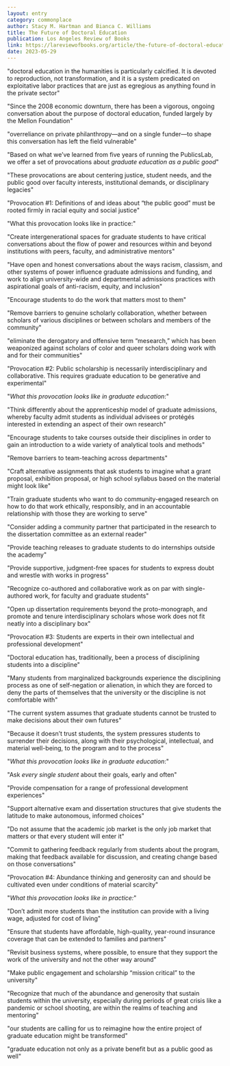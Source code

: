 ```yaml
---
layout: entry
category: commonplace
author: Stacy M. Hartman and Bianca C. Williams
title: The Future of Doctoral Education
publication: Los Angeles Review of Books
link: https://lareviewofbooks.org/article/the-future-of-doctoral-education-four-provocations-for-a-more-just-and-sustainable-academy/
date: 2023-05-29
---
```


"doctoral education in the humanities is particularly calcified. It is devoted to reproduction, not transformation, and it is a system predicated on exploitative labor practices that are just as egregious as anything found in the private sector"

"Since the 2008 economic downturn, there has been a vigorous, ongoing conversation about the purpose of doctoral education, funded largely by the Mellon Foundation"

"overreliance on private philanthropy—and on a single funder—to shape this conversation has left the field vulnerable"

"Based on what we’ve learned from five years of running the PublicsLab, we offer a set of provocations about *graduate education as a public good*"

"These provocations are about centering justice, student needs, and the public good over faculty interests, institutional demands, or disciplinary legacies"

"Provocation #1: Definitions of and ideas about “the public good” must be rooted firmly in racial equity and social justice"

"What this provocation looks like in practice:"

"Create intergenerational spaces for graduate students to have critical conversations about the flow of power and resources within and beyond institutions with peers, faculty, and administrative mentors"

"Have open and honest conversations about the ways racism, classism, and other systems of power influence graduate admissions and funding, and work to align university-wide and departmental admissions practices with aspirational goals of anti-racism, equity, and inclusion"

"Encourage students to do the work that matters most to them"

"Remove barriers to genuine scholarly collaboration, whether between scholars of various disciplines or between scholars and members of the community"

"eliminate the derogatory and offensive term “mesearch,” which has been weaponized against scholars of color and queer scholars doing work with and for their communities"

"Provocation #2: Public scholarship is necessarily interdisciplinary and collaborative. This requires graduate education to be generative and experimental"

"*What this provocation looks like in graduate education*:"

"Think differently about the apprenticeship model of graduate admissions, whereby faculty admit students as individual advisees or protégés interested in extending an aspect of their own research"

"Encourage students to take courses outside their disciplines in order to gain an introduction to a wide variety of analytical tools and methods"

"Remove barriers to team-teaching across departments"

"Craft alternative assignments that ask students to imagine what a grant proposal, exhibition proposal, or high school syllabus based on the material might look like"

"Train graduate students who want to do community-engaged research on how to do that work ethically, responsibly, and in an accountable relationship with those they are working to serve"

"Consider adding a community partner that participated in the research to the dissertation committee as an external reader"

"Provide teaching releases to graduate students to do internships outside the academy"

"Provide supportive, judgment-free spaces for students to express doubt and wrestle with works in progress"

"Recognize co-authored and collaborative work as on par with single-authored work, for faculty and graduate students"

"Open up dissertation requirements beyond the proto-monograph, and promote and tenure interdisciplinary scholars whose work does not fit neatly into a disciplinary box"

"Provocation #3: Students are experts in their own intellectual and professional development"

"Doctoral education has, traditionally, been a process of disciplining students into a discipline"

"Many students from marginalized backgrounds experience the disciplining process as one of self-negation or alienation, in which they are forced to deny the parts of themselves that the university or the discipline is not comfortable with"

"The current system assumes that graduate students cannot be trusted to make decisions about their own futures"

"Because it doesn’t trust students, the system pressures students to surrender their decisions, along with their psychological, intellectual, and material well-being, to the program and to the process"

"*What this provocation looks like in graduate education*:"

"Ask *every single student* about their goals, early and often"

"Provide compensation for a range of professional development experiences"

"Support alternative exam and dissertation structures that give students the latitude to make autonomous, informed choices"

"Do not assume that the academic job market is the only job market that matters or that every student will enter it"

"Commit to gathering feedback regularly from students about the program, making that feedback available for discussion, and creating change based on those conversations"

"Provocation #4: Abundance thinking and generosity can and should be cultivated even under conditions of material scarcity"

"*What this provocation looks like in practice:*"

"Don’t admit more students than the institution can provide with a living wage, adjusted for cost of living"

"Ensure that students have affordable, high-quality, year-round insurance coverage that can be extended to families and partners"

"Revisit business systems, where possible, to ensure that they support the work of the university and not the other way around"

"Make public engagement and scholarship “mission critical” to the university"

"Recognize that much of the abundance and generosity that sustain students within the university, especially during periods of great crisis like a pandemic or school shooting, are within the realms of teaching and mentoring"

"our students are calling for us to reimagine how the entire project of graduate education might be transformed"

"graduate education not only as a private benefit but as a public good as well"
